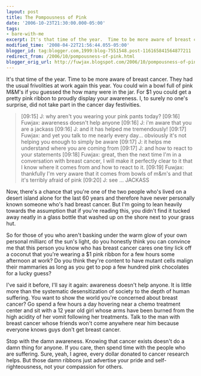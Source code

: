 ```yaml
---
layout: post
title: The Pompousness of Pink
date: '2006-10-23T21:30:00.000-05:00'
tags:
- bare-with-me
excerpt: It's that time of the year.  Time to be more aware of breast cancer.
modified_time: '2008-04-22T21:56:44.055-05:00'
blogger_id: tag:blogger.com,1999:blog-7551548.post-116165841564877211
redirect_from: /2006/10/pompousness-of-pink.html
blogger_orig_url: http://fuwjax.blogspot.com/2006/10/pompousness-of-pink.html
---
```


It's that time of the year.  Time to be more aware of breast cancer.  They had the usual frivolities at work again this year.  You could win a bowl full of pink M&M's if you guessed the how many were in the jar.  For $1 you could get a pretty pink ribbon to proudly display your awareness.  I, to surely no one's surprise, did not take part in the cancer day festivities.

> [09:15] J: why aren't you wearing your pink pants today?
[09:16] Fuwjax: awareness doesn't help anyone
[09:16] J: i'm aware that you are a jackass
[09:16] J: and it has helped me tremendously!
[09:17] Fuwjax: and yet you talk to me nearly every day... obviously it's not helping you enough to simply be aware
[09:17] J: it helps me understand where you are coming from
[09:17] J: and how to react to your statements
[09:18] Fuwjax: great, then the next time I'm in a conversation with breast cancer, I will make it perfectly clear to it that I know where it comes from and how to react to it.
[09:19] Fuwjax: thankfully I'm very aware that it comes from bowls of m&m's and that it's terribly afraid of pink
[09:20] J: see ... JACKASS

Now, there's a chance that you're one of the two people who's lived on a desert island alone for the last 60 years and therefore have never personally known someone who's had breast cancer.  But I'm going to lean heavily towards the assumption that if you're reading this, you didn't find it tucked away neatly in a glass bottle that washed up on the shore next to your grass hut.

So for those of you who aren't basking under the warm glow of your own personal milliarc of the sun's light, do you honestly think you can convince me that this person you know who has breast cancer cares one tiny lick off a coconut that you're wearing a $1 pink ribbon for a few hours some afternoon at work?  Do you think they're content to have mutant cells malign their mammaries as long as you get to pop a few hundred pink chocolates for a lucky guess?

I've said it before, I'll say it again: awareness doesn't help anyone.  It is little more than the systematic desensitization of society to the depth of human suffering.    You want to show the world you're concerned about breast cancer?  Go spend a few hours a day hovering near a chemo treatment center and sit with a 12 year old girl whose arms have been burned from the high acidity of her vomit following her treatments.  Talk to the man with breast cancer whose friends won't come anywhere near him because everyone knows guys don't get breast cancer.

Stop with the damn awareness.  Knowing that cancer exists doesn't do a damn thing for anyone.  If you care, then spend time with the people who are suffering.  Sure, yeah, I agree, every dollar donated to cancer research helps.  But those damn ribbons just advertise your pride and self-righteousness, not your compassion for others.